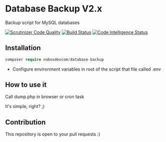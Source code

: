 # Database Backup V2.x

Backup script for MySQL databases

[![Scrutinizer Code Quality](https://scrutinizer-ci.com/g/NuBOXDevCom/Database-Backup/badges/quality-score.png?b=release-2.x)](https://scrutinizer-ci.com/g/NuBOXDevCom/Database-Backup/?branch=release-2.x)
[![Build Status](https://scrutinizer-ci.com/g/NuBOXDevCom/Database-Backup/badges/build.png?b=release-2.x)](https://scrutinizer-ci.com/g/NuBOXDevCom/Database-Backup/build-status/release-2.x)
[![Code Intelligence Status](https://scrutinizer-ci.com/g/NuBOXDevCom/Database-Backup/badges/code-intelligence.svg?b=release-2.x)](https://scrutinizer-ci.com/code-intelligence)

## Installation

```php
composer require nuboxdevcom/database-backup
```
- Configure environment variables in root of the script that file called .env

## How to use it

Call dump.php in browser or cron task

It's simple, right? ;)

## Contribution
This repository is open to your pull requests :)
